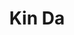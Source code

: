---
layout: place
title: Kin Da
permalink: /maryland/takoma-park/kin-da.html
stateAbbr: MD
stateName: Maryland
cityName: Takoma Park
seo:
  type: restaurant
  links: https://www.kindatakoma.com/
place_id: ChIJm4T1wYLIt4kRw8bZTo22tqs
photos:
  - name: >-
      places/ChIJm4T1wYLIt4kRw8bZTo22tqs/photos/AeeoHcIRrPCPYfj_006vLvcMKBJ_QPGuIYJLzddShKBd7Al40cK_g_NiO1NeCmAIk3yaE6adG1WlBsyGuHTtqv777XVNTW0HSBYJNpNLsyxnQJWEEl47Epyd1Ug5JfTPzD-VoPj1L_TkrEaKnbHdubgV055LIeIdKSjzEqd4CdD_QmrCozcoVsHEwvTa7PZMXwZwbslEjN5vjpp2sssy76D7CLBRYHoBHQLbiKyIM3WlOWcr1-e3o_ZvwQoLbIuFCoTx0jQBRm70enoCFhyiFajEmPYZplQYio25IZqYM8W9C7nxHw
    widthPx: 3000
    heightPx: 4000
    authorAttributions:
      - displayName: Kin Da
        uri: https://maps.google.com/maps/contrib/116870618617682196128
        photoUri: >-
          https://lh3.googleusercontent.com/a-/ALV-UjXAJuOrrWzWPqKJIz8DEo_n-3up8njKqW2pxfuKfwOfp8-eWK5c=s100-p-k-no-mo
    flagContentUri: >-
      https://www.google.com/local/imagery/report/?cb_client=maps_api_places.places_api&image_key=!1e10!2sAF1QipOKuomdBSruk6IrDgUn1Y_ZIc0FJAlF9z5lT-PK&hl=en-US
    googleMapsUri: >-
      https://www.google.com/maps/place//data=!3m4!1e2!3m2!1sAF1QipOKuomdBSruk6IrDgUn1Y_ZIc0FJAlF9z5lT-PK!2e10!4m2!3m1!1s0x89b7c882c1f5849b:0xabb6b68d4ed9c6c3
  - name: >-
      places/ChIJm4T1wYLIt4kRw8bZTo22tqs/photos/AeeoHcKdKsoEfj_zJ_5bXXY8dYHoVBQBGk6SjzkQodP_2_ik8ng46UDaz_nUzmWu4wtoq4sSsXkvGR_9HCVwrLGKH__3JDWrazyP5OuZ7AhCuEsNmdRgRzsHU3t2HvA-fTPvNHTvmvwraSN9EwyRBBWnFr6pmaDDOnz0I_nCwKunAdb9jQD18I8hytYcQGV5Rabij6zIIesZ3bdEQlkIpreT_TqiEH6zEJfPh0NPx9d-1reJBxKNQNdkwGoEzmyegWQ12K1b9ipLb5ggUdchVe30EJe1i-C6Fnwfsgp8If9MTXkfsaMdr24QNFpOR_dP93lIiYgUvb3jp41wQBwC5Z_aFBO19EQTwmQbZ1bVZo26Wl83VxuZcZjtvJoDr4WtR4cLCZIXqx8YPtLqmsksLZzkaztmoVfGeSdTNf1VuY5LYXajOMk9wkzxra2HA8S5Sipe
    widthPx: 4000
    heightPx: 3000
    authorAttributions:
      - displayName: Chanpen Tee
        uri: https://maps.google.com/maps/contrib/108365194098136549861
        photoUri: >-
          https://lh3.googleusercontent.com/a-/ALV-UjXJhTuIQ5tZp1I4rrtuXHQhDhWlA-G22UFTA-5zF5D0VA9C765Vxw=s100-p-k-no-mo
    flagContentUri: >-
      https://www.google.com/local/imagery/report/?cb_client=maps_api_places.places_api&image_key=!1e10!2sCIABIhADycKzkCXwvmgBnL0AAeLS&hl=en-US
    googleMapsUri: >-
      https://www.google.com/maps/place//data=!3m4!1e2!3m2!1sCIABIhADycKzkCXwvmgBnL0AAeLS!2e10!4m2!3m1!1s0x89b7c882c1f5849b:0xabb6b68d4ed9c6c3
  - name: >-
      places/ChIJm4T1wYLIt4kRw8bZTo22tqs/photos/AeeoHcKQyTxhjU15r8iK9qG3UEdDHYjdj56Me41CHRQ51hqSqqFmBMfZWc1PXS3WOTD2huhHXlT95rjP_wj7HLQMm7uxGdf63lKRR3sIgu_0-bI0GnZNz9D2UOal1zUPSpDLptGMw2WwHO1rjvxRnpykMB8gv9tdaq6uzFBe0gcNcg23xrPobP6XmwFPFR9LsEA3skor0ZnEqTpnMxuslCx0Mv5ZgpbzqxegtmnmDTorkT74i5plUc29hz864g4U1uKNtNJOGuN0w2AWINiKp219jejZA6y0UtP8Q-S3fZ8qN3cOHw
    widthPx: 2992
    heightPx: 2992
    authorAttributions:
      - displayName: Kin Da
        uri: https://maps.google.com/maps/contrib/116870618617682196128
        photoUri: >-
          https://lh3.googleusercontent.com/a-/ALV-UjXAJuOrrWzWPqKJIz8DEo_n-3up8njKqW2pxfuKfwOfp8-eWK5c=s100-p-k-no-mo
    flagContentUri: >-
      https://www.google.com/local/imagery/report/?cb_client=maps_api_places.places_api&image_key=!1e10!2sAF1QipNzPzxiJ8N9i1jqtqAUDpAH3HWHBoYlnOuH0NyC&hl=en-US
    googleMapsUri: >-
      https://www.google.com/maps/place//data=!3m4!1e2!3m2!1sAF1QipNzPzxiJ8N9i1jqtqAUDpAH3HWHBoYlnOuH0NyC!2e10!4m2!3m1!1s0x89b7c882c1f5849b:0xabb6b68d4ed9c6c3
  - name: >-
      places/ChIJm4T1wYLIt4kRw8bZTo22tqs/photos/AeeoHcJL9vFJEjb9YeWvMgP7KCRD0HnJLnkkzgCyHzlGDJh05gGCVh5xX3xdE-XcSTH0LWWaTbBxRpl5zOWn0NvXbndt4yJooRs1589AFA7GF2rlEbO55PW2Jt6SpKI21BBUEY_iZCkT1Dd_u7BA__kLw8aros-x3PTTJyumkx0c-Dq-UDK4G01Rj0DDAc2KnIsK2Iw1JEsCeJvdn-3aFjQKgbc9_LjUJjK3eCUA7cDfhbrB2P23ehvtV5vBBoQnq55EA9BA5KENqiYUa0BzCSwWnAHhnl0riZ2k9OPJGaQmR7SomQ
    widthPx: 3000
    heightPx: 4000
    authorAttributions:
      - displayName: Kin Da
        uri: https://maps.google.com/maps/contrib/116870618617682196128
        photoUri: >-
          https://lh3.googleusercontent.com/a-/ALV-UjXAJuOrrWzWPqKJIz8DEo_n-3up8njKqW2pxfuKfwOfp8-eWK5c=s100-p-k-no-mo
    flagContentUri: >-
      https://www.google.com/local/imagery/report/?cb_client=maps_api_places.places_api&image_key=!1e10!2sAF1QipOxa3D9aHEC7Ua_bi03LhZFKbzmzui4yprsLANU&hl=en-US
    googleMapsUri: >-
      https://www.google.com/maps/place//data=!3m4!1e2!3m2!1sAF1QipOxa3D9aHEC7Ua_bi03LhZFKbzmzui4yprsLANU!2e10!4m2!3m1!1s0x89b7c882c1f5849b:0xabb6b68d4ed9c6c3
  - name: >-
      places/ChIJm4T1wYLIt4kRw8bZTo22tqs/photos/AeeoHcIegbwEeFfk8VO22oDhnXkJzUUWZ8YNf3y-UdGRwNh4aEit25-WVWmmuMh8yR4_v-C7nuFS_Z4-KXIsFevi5xAmfqEUfBISCaZrLYC0drLIB_cR4804AIke2-Qz7RALdmCejvCKcELroFPgC_sj7ciPPRL5LNTF9XkXqCPQgpGS0u4nh7RJrnObVgkolUdJ2-YJT-OmqdyGkkcoY_KXz0xUXz5jB_i576r0Ww6Jsks9oY3UbeHu8Uj29WXOzMu2tOXRstQwNVhqALnz76GAV3Kl4GdmQPH4jS6ip_iMkHhXQA
    widthPx: 2992
    heightPx: 2992
    authorAttributions:
      - displayName: Kin Da
        uri: https://maps.google.com/maps/contrib/116870618617682196128
        photoUri: >-
          https://lh3.googleusercontent.com/a-/ALV-UjXAJuOrrWzWPqKJIz8DEo_n-3up8njKqW2pxfuKfwOfp8-eWK5c=s100-p-k-no-mo
    flagContentUri: >-
      https://www.google.com/local/imagery/report/?cb_client=maps_api_places.places_api&image_key=!1e10!2sAF1QipMPlak1j1_Kftx-9Nv_QLxJPeh0spVIF9PrCq9H&hl=en-US
    googleMapsUri: >-
      https://www.google.com/maps/place//data=!3m4!1e2!3m2!1sAF1QipMPlak1j1_Kftx-9Nv_QLxJPeh0spVIF9PrCq9H!2e10!4m2!3m1!1s0x89b7c882c1f5849b:0xabb6b68d4ed9c6c3
  - name: >-
      places/ChIJm4T1wYLIt4kRw8bZTo22tqs/photos/AeeoHcJKLIheEKczjimTAFW8MvQABdxjfaH5CN3xfwhyxUoH1p9e_w0gF50rEdC7YOgcY4KX0p7AZ9Iz5HNpPlbBh1dLfX1-tUltiaLw0sUveF2gEbc7tZ9sC5AVrcakbr3wCIofOoWegO2FkrMvTgMrORTfj5kU-Y5EVhli5St2D_ktgA4EZR_an5dPgE2b2kkIP_ssRTMEc88T_UUb0OlmZV_vYvRs8zOW6KbgOSdRoKvRBPJpcszn-iyZy6pMdqpVDjBq5DRX50SXQj-5TX2M8XhBIDH5aVA0VdPZwv9-m6aYKA
    widthPx: 2992
    heightPx: 2992
    authorAttributions:
      - displayName: Kin Da
        uri: https://maps.google.com/maps/contrib/116870618617682196128
        photoUri: >-
          https://lh3.googleusercontent.com/a-/ALV-UjXAJuOrrWzWPqKJIz8DEo_n-3up8njKqW2pxfuKfwOfp8-eWK5c=s100-p-k-no-mo
    flagContentUri: >-
      https://www.google.com/local/imagery/report/?cb_client=maps_api_places.places_api&image_key=!1e10!2sAF1QipP-RJHm4t8kAyzuv7qCCt8hXLF7td35sWJLeGAg&hl=en-US
    googleMapsUri: >-
      https://www.google.com/maps/place//data=!3m4!1e2!3m2!1sAF1QipP-RJHm4t8kAyzuv7qCCt8hXLF7td35sWJLeGAg!2e10!4m2!3m1!1s0x89b7c882c1f5849b:0xabb6b68d4ed9c6c3
  - name: >-
      places/ChIJm4T1wYLIt4kRw8bZTo22tqs/photos/AeeoHcLy7udoyuN4ojbUPNYOs42_FHcYb0UlTSzQqMlJzLJWaFDpr1rNstccnoNa2UDv_1mq2DwQ72rIUUMPMhnzTNffQRVQhe9-vwnc_PREtl-aJjzQaNCiektz62EgK3DZ5DwvIRnjIUIpUQwSzyweyt9bXGWRHPQbWUETppEVo2uM-5vpDwsHX9vkI6P3UQ9pqPijOy7JaHy2lwTJgs3QRPImpjYBNruLv-L1ru82-BHrXTqqektd-IO-jzZUOqlzRBv9eNOT1SrybfAsKNIwrpVJ5t-VAFRHhimW4It3kGU_CuCg4p5oK1XmtdOMJ2UHM2K7X2h-Cl3KlYf6Se7LyFeWaw-v3IsXm0chDnWExIfy0wIBykLs0UNzizjYBrhWXaqhyldDjkokFcylB-RWKI8DU5XpkyAdZogp7BqgMl4z8Q78
    widthPx: 2992
    heightPx: 2992
    authorAttributions:
      - displayName: Chanpen Tee
        uri: https://maps.google.com/maps/contrib/108365194098136549861
        photoUri: >-
          https://lh3.googleusercontent.com/a-/ALV-UjXJhTuIQ5tZp1I4rrtuXHQhDhWlA-G22UFTA-5zF5D0VA9C765Vxw=s100-p-k-no-mo
    flagContentUri: >-
      https://www.google.com/local/imagery/report/?cb_client=maps_api_places.places_api&image_key=!1e10!2sCIHM0ogKEICAgID3io6LjwE&hl=en-US
    googleMapsUri: >-
      https://www.google.com/maps/place//data=!3m4!1e2!3m2!1sCIHM0ogKEICAgID3io6LjwE!2e10!4m2!3m1!1s0x89b7c882c1f5849b:0xabb6b68d4ed9c6c3
  - name: >-
      places/ChIJm4T1wYLIt4kRw8bZTo22tqs/photos/AeeoHcLLOZu5aZZJwzsRAcjbeDbFpc8j9z4tQMi-pmCALm3iRRpjrP2NkluLPKGlgR9jct3lg19XMpnWx6-ovY2HIglY3SGU9lpR0uosEqQk3e_qp5uDqhxOPOjuNYFjJ1sIi2SsE4M_OwFSSFm9QYWAszBteCUfZCywU2rzM62quZ8zwLsnCZC-D9HWmv-S5-btqv9CVDh6AOQ14uhVIotfFscwo6FfJbGoetzEHRR21xUcyiFKDMWvevUSfpZvrzgLvJ69YR7LoGNjtvQYIY7ExeXmgg8QRftGsW8_zERw8SRPdw
    widthPx: 2992
    heightPx: 2992
    authorAttributions:
      - displayName: Kin Da
        uri: https://maps.google.com/maps/contrib/116870618617682196128
        photoUri: >-
          https://lh3.googleusercontent.com/a-/ALV-UjXAJuOrrWzWPqKJIz8DEo_n-3up8njKqW2pxfuKfwOfp8-eWK5c=s100-p-k-no-mo
    flagContentUri: >-
      https://www.google.com/local/imagery/report/?cb_client=maps_api_places.places_api&image_key=!1e10!2sAF1QipOHXKSlHW1NRJ0dDZY-BmyVzTcQoTZaxwjFf-de&hl=en-US
    googleMapsUri: >-
      https://www.google.com/maps/place//data=!3m4!1e2!3m2!1sAF1QipOHXKSlHW1NRJ0dDZY-BmyVzTcQoTZaxwjFf-de!2e10!4m2!3m1!1s0x89b7c882c1f5849b:0xabb6b68d4ed9c6c3
  - name: >-
      places/ChIJm4T1wYLIt4kRw8bZTo22tqs/photos/AeeoHcIyjO0GsyfNPThgH6jW3-EvBT97PuUxwXQsqFvQv5ZnQykXvb-EtjnvEwDLDQpgy7QG5LFEV1xdl6Pqww4XUCU6WfrR6bFS9Qhxz4AfLFSRL70YogX5qSE_37tHetAI5DZkVI1Y4mkJqZt6OINAiv1kApTbqhB5iFYphZfofeCAFXeJmdlscaNTzGrC5wBIBaqfG2puZ5rt87_FnaZxBKXLbkDfqHBO6YNDqNP_ffKWV1HIMuex5MRWutf0GFBnkQKVhbYv-konyUDcla5mSu7AeT__TZkXbF24G8aLx9yPQw
    widthPx: 2992
    heightPx: 2992
    authorAttributions:
      - displayName: Kin Da
        uri: https://maps.google.com/maps/contrib/116870618617682196128
        photoUri: >-
          https://lh3.googleusercontent.com/a-/ALV-UjXAJuOrrWzWPqKJIz8DEo_n-3up8njKqW2pxfuKfwOfp8-eWK5c=s100-p-k-no-mo
    flagContentUri: >-
      https://www.google.com/local/imagery/report/?cb_client=maps_api_places.places_api&image_key=!1e10!2sAF1QipMDBX0G1IN7dR5A_-Tl8xOzzS_SfyclS-ngVQpQ&hl=en-US
    googleMapsUri: >-
      https://www.google.com/maps/place//data=!3m4!1e2!3m2!1sAF1QipMDBX0G1IN7dR5A_-Tl8xOzzS_SfyclS-ngVQpQ!2e10!4m2!3m1!1s0x89b7c882c1f5849b:0xabb6b68d4ed9c6c3
  - name: >-
      places/ChIJm4T1wYLIt4kRw8bZTo22tqs/photos/AeeoHcIYoHYjwr-jxRbmw8xPhMbmUsWfegXrxfbcyAwaC1ELsaPIM7EZtu348sBkb-FByYHfCHys1HTtcv9kjBJeQd8VMRds_Luf0ZH75Snvtsk3YkpA0RY3T_CsLnAcnTQmZcdzvdPO-SWFndPmwB2GmjIg9cD84PnuLir2igp8Iu7TtluIZmuIK_1ffd3vVjmtx5NHi1L7LIHZr1F4-6j6UjT5JBPziYKduJ4V602ISmzzcngcT02UxSn2BBqPfM3rK8msLp8vtnGY7v6M9Nu7yRcXKjIUPBRJ3ucXq1nEefPp5dd7xjT1gZBXdVZQFeTZEu82gOibDw65gT1ywXF3nSaggdhNgAm-ZghDryHJskH3-oYLzhA7SQbsgnL0P8KrJ62dGRADmrpou3mKlMU1T4DJd0oTCDtyuQtjiZ_dRv0Gqus5
    widthPx: 2992
    heightPx: 2992
    authorAttributions:
      - displayName: Chanpen Tee
        uri: https://maps.google.com/maps/contrib/108365194098136549861
        photoUri: >-
          https://lh3.googleusercontent.com/a-/ALV-UjXJhTuIQ5tZp1I4rrtuXHQhDhWlA-G22UFTA-5zF5D0VA9C765Vxw=s100-p-k-no-mo
    flagContentUri: >-
      https://www.google.com/local/imagery/report/?cb_client=maps_api_places.places_api&image_key=!1e10!2sCIHM0ogKEICAgICvypiEzAE&hl=en-US
    googleMapsUri: >-
      https://www.google.com/maps/place//data=!3m4!1e2!3m2!1sCIHM0ogKEICAgICvypiEzAE!2e10!4m2!3m1!1s0x89b7c882c1f5849b:0xabb6b68d4ed9c6c3
address: 6923 Laurel Ave, Takoma Park, MD 20912, USA
street: 6923 Laurel Ave
city: Takoma Park
state: MD
zip: '20912'
country: USA
neighborhood: null
latitude: '38.974236'
longitude: '-77.012162'
accessibility_options:
  wheelchairAccessibleParking: true
  wheelchairAccessibleEntrance: true
  wheelchairAccessibleRestroom: true
  wheelchairAccessibleSeating: true
business_status: OPERATIONAL
name: Kin Da
google_maps_links:
  directionsUri: >-
    https://www.google.com/maps/dir//''/data=!4m7!4m6!1m1!4e2!1m2!1m1!1s0x89b7c882c1f5849b:0xabb6b68d4ed9c6c3!3e0
  placeUri: https://maps.google.com/?cid=12373277744276555459
  writeAReviewUri: >-
    https://www.google.com/maps/place//data=!4m3!3m2!1s0x89b7c882c1f5849b:0xabb6b68d4ed9c6c3!12e1
  reviewsUri: >-
    https://www.google.com/maps/place//data=!4m4!3m3!1s0x89b7c882c1f5849b:0xabb6b68d4ed9c6c3!9m1!1b1
  photosUri: >-
    https://www.google.com/maps/place//data=!4m3!3m2!1s0x89b7c882c1f5849b:0xabb6b68d4ed9c6c3!10e5
primary_type: Thai Restaurant
opening_hours:
  regular: null
  current: null
secondary_opening_hours:
  regular:
    weekdayDescriptions: null
    type: null
  current:
    weekdayDescriptions: null
    type: null
phone: (240) 582-5122
price_level: PRICE_LEVEL_MODERATE
price_range: $10 &ndash; $20
rating: '4.5'
rating_count: 0
website: https://www.kindatakoma.com/
description: >-
  Explore Kin Da in Takoma Park, MD$$$Kin Da in Takoma Park, MD, offers a
  welcoming atmosphere with green walls and soft lighting, making it an ideal
  spot for enjoying authentic Thai flavors and fresh sushi options. This
  easygoing restaurant serves a variety of Thai classics like curries and
  drunken noodles, complemented by sticky rice dishes that highlight bold,
  aromatic spices. Accessibility features such as wheelchair-friendly entrances
  and seating ensure a comfortable visit for all guests, while outdoor seating
  adds to the relaxed vibe. If you're seeking top-rated Thai or sushi
  experiences nearby, Kin Da stands out for its moderate pricing and thoughtful
  ambiance, perfect for a casual meal with friends or family.
generative_summary: >-
  Explore Kin Da in Takoma Park, MD$$$Kin Da in Takoma Park, MD, offers a
  welcoming atmosphere with green walls and soft lighting, making it an ideal
  spot for enjoying authentic Thai flavors and fresh sushi options. This
  easygoing restaurant serves a variety of Thai classics like curries and
  drunken noodles, complemented by sticky rice dishes that highlight bold,
  aromatic spices. Accessibility features such as wheelchair-friendly entrances
  and seating ensure a comfortable visit for all guests, while outdoor seating
  adds to the relaxed vibe. If you're seeking top-rated Thai or sushi
  experiences nearby, Kin Da stands out for its moderate pricing and thoughtful
  ambiance, perfect for a casual meal with friends or family.
generative_disclosure: Summarized by AI using the Grok-3-Mini model.
reviews:
  - name: >-
      places/ChIJm4T1wYLIt4kRw8bZTo22tqs/reviews/ChdDSUhNMG9nS0VJQ0FnSURfbGU2NnZRRRAB
    relativePublishTimeDescription: 2 months ago
    rating: 5
    text:
      text: >-
        Clean restaurant with friendly service and very reasonable prices. Was
        able to try a wide assortment of dishes, which were all very tasty and
        flavorful.


        My favorite was the Pad Thai which had the signature salty, umami taste
        from the fish sauce. I think it's one of the best I've had in the area
        so I would definitely recommend that. The papaya salad was very
        refreshing and I especially liked the spicy sauce from the Prik King.


        My first time trying the mango sticky rice dessert. Despite mangos not
        being in season, I thought it was a great combination of flavors and
        never had anything quite like it.


        Overall, I think the food was very much worth the price and I will be
        back if in the area. Recommend!
      languageCode: en
    originalText:
      text: >-
        Clean restaurant with friendly service and very reasonable prices. Was
        able to try a wide assortment of dishes, which were all very tasty and
        flavorful.


        My favorite was the Pad Thai which had the signature salty, umami taste
        from the fish sauce. I think it's one of the best I've had in the area
        so I would definitely recommend that. The papaya salad was very
        refreshing and I especially liked the spicy sauce from the Prik King.


        My first time trying the mango sticky rice dessert. Despite mangos not
        being in season, I thought it was a great combination of flavors and
        never had anything quite like it.


        Overall, I think the food was very much worth the price and I will be
        back if in the area. Recommend!
      languageCode: en
    authorAttribution:
      displayName: Yiran Liu
      uri: https://www.google.com/maps/contrib/109423758914819953526/reviews
      photoUri: >-
        https://lh3.googleusercontent.com/a/ACg8ocIRgP7C0U6syl_3v5IBFIcPhpbOvzXePdcgLKkRJjbviGiTTA=s128-c0x00000000-cc-rp-mo-ba6
    publishTime: '2025-01-25T21:06:01.793773Z'
    flagContentUri: >-
      https://www.google.com/local/review/rap/report?postId=ChdDSUhNMG9nS0VJQ0FnSURfbGU2NnZRRRAB&d=17924085&t=1
    googleMapsUri: >-
      https://www.google.com/maps/reviews/data=!4m6!14m5!1m4!2m3!1sChdDSUhNMG9nS0VJQ0FnSURfbGU2NnZRRRAB!2m1!1s0x89b7c882c1f5849b:0xabb6b68d4ed9c6c3
  - name: >-
      places/ChIJm4T1wYLIt4kRw8bZTo22tqs/reviews/ChZDSUhNMG9nS0VJQ0FnTURJdEl6emVBEAE
    relativePublishTimeDescription: in the last week
    rating: 5
    text:
      text: >-
        Delicious Drunken Noodles! The Pineapple Fried Rice was also delicious
        and flavorful. Service was great and attentive!
      languageCode: en
    originalText:
      text: >-
        Delicious Drunken Noodles! The Pineapple Fried Rice was also delicious
        and flavorful. Service was great and attentive!
      languageCode: en
    authorAttribution:
      displayName: Kristina
      uri: https://www.google.com/maps/contrib/103463245499881806853/reviews
      photoUri: >-
        https://lh3.googleusercontent.com/a-/ALV-UjXCj8yyAI1Py8NbI_lXAd15dtAS0UYpojTDLaIJiqfSgskRqefR=s128-c0x00000000-cc-rp-mo-ba2
    publishTime: '2025-04-07T14:32:43.558897Z'
    flagContentUri: >-
      https://www.google.com/local/review/rap/report?postId=ChZDSUhNMG9nS0VJQ0FnTURJdEl6emVBEAE&d=17924085&t=1
    googleMapsUri: >-
      https://www.google.com/maps/reviews/data=!4m6!14m5!1m4!2m3!1sChZDSUhNMG9nS0VJQ0FnTURJdEl6emVBEAE!2m1!1s0x89b7c882c1f5849b:0xabb6b68d4ed9c6c3
  - name: >-
      places/ChIJm4T1wYLIt4kRw8bZTo22tqs/reviews/ChdDSUhNMG9nS0VJQ0FnSURQcTg3bGt3RRAB
    relativePublishTimeDescription: 4 months ago
    rating: 1
    text:
      text: >-
        Ordered Basil Fried Rice, Drunken Noodles and Tom kha soup and
        completely disappointed with the quality. The fried rice was bland,
        lacking the rich flavor and seasoning that should make it a standout
        dish. It tasted like plain, overcooked rice with a few scattered veggies
        and bits of protein that barely added anything to the dish. As for the
        drunken noodles, they were a soggy mess, with noodles clumped together
        and an overly sweet sauce that masked any depth of flavor. The portion
        size was also smaller than expected for the price, making the meal feel
        even more underwhelming. If you’re looking for quality Thai food, I
        suggest going elsewhere.
      languageCode: en
    originalText:
      text: >-
        Ordered Basil Fried Rice, Drunken Noodles and Tom kha soup and
        completely disappointed with the quality. The fried rice was bland,
        lacking the rich flavor and seasoning that should make it a standout
        dish. It tasted like plain, overcooked rice with a few scattered veggies
        and bits of protein that barely added anything to the dish. As for the
        drunken noodles, they were a soggy mess, with noodles clumped together
        and an overly sweet sauce that masked any depth of flavor. The portion
        size was also smaller than expected for the price, making the meal feel
        even more underwhelming. If you’re looking for quality Thai food, I
        suggest going elsewhere.
      languageCode: en
    authorAttribution:
      displayName: Romit Ghosh
      uri: https://www.google.com/maps/contrib/112763670087132189478/reviews
      photoUri: >-
        https://lh3.googleusercontent.com/a-/ALV-UjUJ7j9Bu_mvmD2-2P41FsFHIXcYArNHtGAp1zge05I72Me5E53x=s128-c0x00000000-cc-rp-mo
    publishTime: '2024-12-05T16:51:42.264161Z'
    flagContentUri: >-
      https://www.google.com/local/review/rap/report?postId=ChdDSUhNMG9nS0VJQ0FnSURQcTg3bGt3RRAB&d=17924085&t=1
    googleMapsUri: >-
      https://www.google.com/maps/reviews/data=!4m6!14m5!1m4!2m3!1sChdDSUhNMG9nS0VJQ0FnSURQcTg3bGt3RRAB!2m1!1s0x89b7c882c1f5849b:0xabb6b68d4ed9c6c3
  - name: >-
      places/ChIJm4T1wYLIt4kRw8bZTo22tqs/reviews/ChdDSUhNMG9nS0VJQ0FnSUREc2RyQ3lRRRAB
    relativePublishTimeDescription: a year ago
    rating: 1
    text:
      text: >-
        Ordered delivery via Caviar and it came quickly. Both of my sushi rolls
        were disgusting. The rice was mushy and smeared with fingetprints. The
        avocado was brown and extremely soft. The fish was warm and stringy. Two
        of the yellowtail roll pieces had no fish. I still tried it and ate one
        piece of each before giving up. It was really gross. I used to love this
        place. I honestly don’t know how someone would think this is acceptable
        food to serve someone.
      languageCode: en
    originalText:
      text: >-
        Ordered delivery via Caviar and it came quickly. Both of my sushi rolls
        were disgusting. The rice was mushy and smeared with fingetprints. The
        avocado was brown and extremely soft. The fish was warm and stringy. Two
        of the yellowtail roll pieces had no fish. I still tried it and ate one
        piece of each before giving up. It was really gross. I used to love this
        place. I honestly don’t know how someone would think this is acceptable
        food to serve someone.
      languageCode: en
    authorAttribution:
      displayName: D S
      uri: https://www.google.com/maps/contrib/115357729416062854858/reviews
      photoUri: >-
        https://lh3.googleusercontent.com/a/ACg8ocIg4tF6ig100A31qrjC5ED2qUCQ6A_OvMM8SzdFnTMr4oTJ2j0=s128-c0x00000000-cc-rp-mo
    publishTime: '2024-04-11T00:50:50.761987Z'
    flagContentUri: >-
      https://www.google.com/local/review/rap/report?postId=ChdDSUhNMG9nS0VJQ0FnSUREc2RyQ3lRRRAB&d=17924085&t=1
    googleMapsUri: >-
      https://www.google.com/maps/reviews/data=!4m6!14m5!1m4!2m3!1sChdDSUhNMG9nS0VJQ0FnSUREc2RyQ3lRRRAB!2m1!1s0x89b7c882c1f5849b:0xabb6b68d4ed9c6c3
  - name: >-
      places/ChIJm4T1wYLIt4kRw8bZTo22tqs/reviews/ChdDSUhNMG9nS0VJQ0FnTUNJM2VHSnNBRRAB
    relativePublishTimeDescription: a week ago
    rating: 5
    text:
      text: >-
        I am Bill Yee Thai. Huge lover and purveyor of the Thai cuisine. I have
        dined at over 260 Thais in the DMV. I live only blocks now from this
        location. I love! Love it! I do enjoy sushi but have yet to try but
        will. The Thai alone is beyond fresh and elite in my opinion. This is a
        well run tight business with many happy returning customers I notice.
        Prik khing is my fave and it never lets me down. Sawatdee ka!!!!!
      languageCode: en
    originalText:
      text: >-
        I am Bill Yee Thai. Huge lover and purveyor of the Thai cuisine. I have
        dined at over 260 Thais in the DMV. I live only blocks now from this
        location. I love! Love it! I do enjoy sushi but have yet to try but
        will. The Thai alone is beyond fresh and elite in my opinion. This is a
        well run tight business with many happy returning customers I notice.
        Prik khing is my fave and it never lets me down. Sawatdee ka!!!!!
      languageCode: en
    authorAttribution:
      displayName: William Pendzuk
      uri: https://www.google.com/maps/contrib/115810116111926445597/reviews
      photoUri: >-
        https://lh3.googleusercontent.com/a/ACg8ocIozoyf0y2vM5xE0h9tsiSdCRtCvxNGOy4KTDF-uuUXcmvVWw=s128-c0x00000000-cc-rp-mo-ba2
    publishTime: '2025-04-04T04:07:17.381513Z'
    flagContentUri: >-
      https://www.google.com/local/review/rap/report?postId=ChdDSUhNMG9nS0VJQ0FnTUNJM2VHSnNBRRAB&d=17924085&t=1
    googleMapsUri: >-
      https://www.google.com/maps/reviews/data=!4m6!14m5!1m4!2m3!1sChdDSUhNMG9nS0VJQ0FnTUNJM2VHSnNBRRAB!2m1!1s0x89b7c882c1f5849b:0xabb6b68d4ed9c6c3
review_summary: >-
  Visitor Feedback on Kin Da$$$Folks generally rave about the tasty Thai dishes
  at this spot, with favorites like Pad Thai and Drunken Noodles earning high
  marks for their flavorful, umami-rich profiles and great value. While some
  appreciate the sushi selections for their fresh ingredients, others mention
  occasional inconsistencies in texture and preparation that could use a tweak.
  Overall, the friendly service and reasonable prices keep diners coming back,
  making it a solid choice for anyone craving authentic Asian cuisine in a
  laid-back setting. It's easy to see why many consider this place a go-to for
  satisfying meals, though sampling popular items first can help ensure a
  positive experience. If you're hunting for sushi restaurants nearby, the
  positives often outweigh any minor hiccups, leaving visitors eager to return.
review_disclosure: Summarized by AI using the Grok-3-Mini model.
parking_options:
  paidParkingLot: true
  paidStreetParking: true
  valetParking: false
payment_options:
  acceptsCreditCards: true
  acceptsDebitCards: true
  acceptsCashOnly: false
  acceptsNfc: true
allow_dogs: null
curbside_pickup: null
delivery: true
dine_in: true
good_for_children: true
good_for_groups: true
good_for_sports: false
live_music: false
menu_for_children: false
outdoor_seating: true
reservable: false
restroom: true
serves_beer: true
serves_breakfast: false
serves_brunch: false
serves_cocktails: null
serves_coffee: true
serves_dinner: true
serves_dessert: true
serves_lunch: true
serves_vegetarian_food: true
serves_wine: true
takeout: true
update_category: pro
places_description: >-
  Green walls & soft lighting set the scene at this storefront serving sushi,
  curries & Thai fare.

---